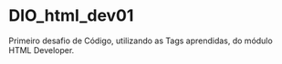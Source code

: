 # DIO_html_dev01
Primeiro desafio de Código, utilizando as Tags aprendidas, do módulo HTML Developer.
